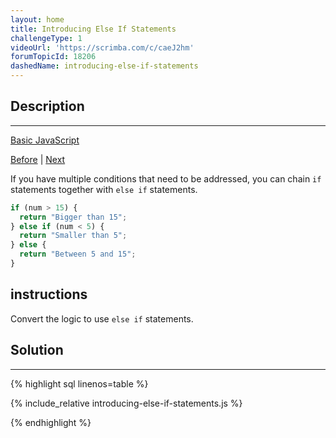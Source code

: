 ```yaml
---
layout: home
title: Introducing Else If Statements
challengeType: 1
videoUrl: 'https://scrimba.com/c/caeJ2hm'
forumTopicId: 18206
dashedName: introducing-else-if-statements
---
```


<div class="row">
<div class="columnStmt" markdown="1">

## Description
------

[Basic JavaScript](../basic-javascript/README.html) 

[Before](./introducing-else-statements.md)  | [Next](./logical-order-in-if-else-statements.md) 

If you have multiple conditions that need to be addressed, you can chain `if` statements together with `else if` statements.

```js
if (num > 15) {
  return "Bigger than 15";
} else if (num < 5) {
  return "Smaller than 5";
} else {
  return "Between 5 and 15";
}
```

##  instructions 

Convert the logic to use `else if` statements.

</div>
<div class="columnSol" markdown="1">

## Solution
------

{% highlight sql linenos=table %}

{% include_relative introducing-else-if-statements.js %}

{% endhighlight %}

</div>
</div>
